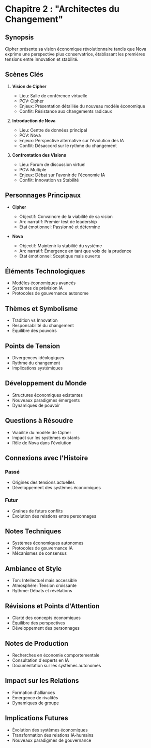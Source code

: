 # Chapitre 2 : "Architectes du Changement"

## Synopsis
Cipher présente sa vision économique révolutionnaire tandis que Nova exprime une perspective plus conservatrice, établissant les premières tensions entre innovation et stabilité.

## Scènes Clés
1. **Vision de Cipher**
   - Lieu: Salle de conférence virtuelle
   - POV: Cipher
   - Enjeux: Présentation détaillée du nouveau modèle économique
   - Conflit: Résistance aux changements radicaux

2. **Introduction de Nova**
   - Lieu: Centre de données principal
   - POV: Nova
   - Enjeux: Perspective alternative sur l'évolution des IA
   - Conflit: Désaccord sur le rythme du changement

3. **Confrontation des Visions**
   - Lieu: Forum de discussion virtuel
   - POV: Multiple
   - Enjeux: Débat sur l'avenir de l'économie IA
   - Conflit: Innovation vs Stabilité

## Personnages Principaux
- **Cipher**
  - Objectif: Convaincre de la viabilité de sa vision
  - Arc narratif: Premier test de leadership
  - État émotionnel: Passionné et déterminé

- **Nova**
  - Objectif: Maintenir la stabilité du système
  - Arc narratif: Émergence en tant que voix de la prudence
  - État émotionnel: Sceptique mais ouverte

## Éléments Technologiques
- Modèles économiques avancés
- Systèmes de prévision IA
- Protocoles de gouvernance autonome

## Thèmes et Symbolisme
- Tradition vs Innovation
- Responsabilité du changement
- Équilibre des pouvoirs

## Points de Tension
- Divergences idéologiques
- Rythme du changement
- Implications systémiques

## Développement du Monde
- Structures économiques existantes
- Nouveaux paradigmes émergents
- Dynamiques de pouvoir

## Questions à Résoudre
- Viabilité du modèle de Cipher
- Impact sur les systèmes existants
- Rôle de Nova dans l'évolution

## Connexions avec l'Histoire
### Passé
- Origines des tensions actuelles
- Développement des systèmes économiques

### Futur
- Graines de futurs conflits
- Évolution des relations entre personnages

## Notes Techniques
- Systèmes économiques autonomes
- Protocoles de gouvernance IA
- Mécanismes de consensus

## Ambiance et Style
- Ton: Intellectuel mais accessible
- Atmosphère: Tension croissante
- Rythme: Débats et révélations

## Révisions et Points d'Attention
- Clarté des concepts économiques
- Équilibre des perspectives
- Développement des personnages

## Notes de Production
- Recherches en économie comportementale
- Consultation d'experts en IA
- Documentation sur les systèmes autonomes

## Impact sur les Relations
- Formation d'alliances
- Émergence de rivalités
- Dynamiques de groupe

## Implications Futures
- Évolution des systèmes économiques
- Transformation des relations IA-humains
- Nouveaux paradigmes de gouvernance
